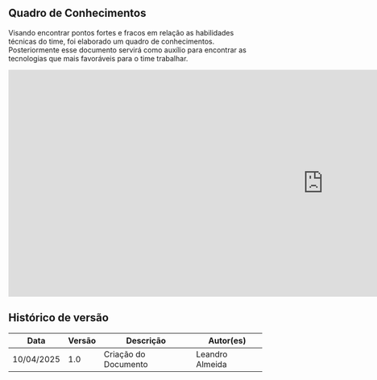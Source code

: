 ## Quadro de Conhecimentos
Visando encontrar pontos fortes e fracos em relação as habilidades técnicas do time, foi elaborado um quadro de conhecimentos. Posteriormente esse documento servirá como auxílio para encontrar as tecnologias que mais favoráveis para o time trabalhar.

<iframe width="1250px" height="450px" frameborder="0"width="1250px" height="550px" frameborder="0" src="https://docs.google.com/spreadsheets/d/1XBpI0cJzkj445SWP-WYk2Rs8Tvm_JPCxIRTiYPG16j0/edit?usp=sharing"></iframe>

## Histórico de versão

| Data       | Versão | Descrição            | Autor(es)       |
| ---------- | ------ | -------------------- | --------------- |
| 10/04/2025 | 1.0    | Criação do Documento | Leandro Almeida |
